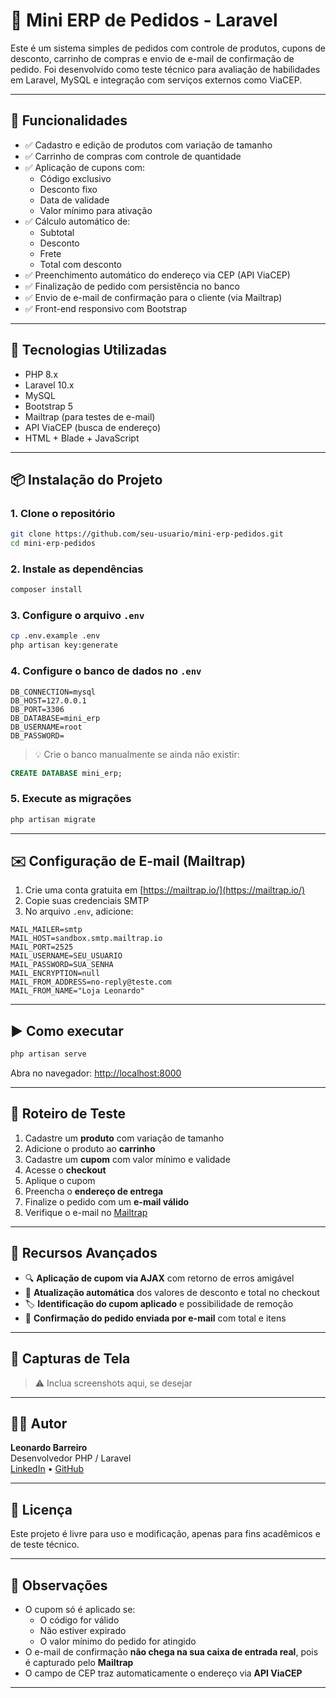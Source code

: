 
# 🛒 Mini ERP de Pedidos - Laravel

Este é um sistema simples de pedidos com controle de produtos, cupons de desconto, carrinho de compras e envio de e-mail de confirmação de pedido. Foi desenvolvido como teste técnico para avaliação de habilidades em Laravel, MySQL e integração com serviços externos como ViaCEP.

---

## 🚀 Funcionalidades

- ✅ Cadastro e edição de produtos com variação de tamanho
- ✅ Carrinho de compras com controle de quantidade
- ✅ Aplicação de cupons com:
  - Código exclusivo
  - Desconto fixo
  - Data de validade
  - Valor mínimo para ativação
- ✅ Cálculo automático de:
  - Subtotal
  - Desconto
  - Frete
  - Total com desconto
- ✅ Preenchimento automático do endereço via CEP (API ViaCEP)
- ✅ Finalização de pedido com persistência no banco
- ✅ Envio de e-mail de confirmação para o cliente (via Mailtrap)
- ✅ Front-end responsivo com Bootstrap

---

## 🧪 Tecnologias Utilizadas

- PHP 8.x
- Laravel 10.x
- MySQL
- Bootstrap 5
- Mailtrap (para testes de e-mail)
- API ViaCEP (busca de endereço)
- HTML + Blade + JavaScript

---

## 📦 Instalação do Projeto

### 1. Clone o repositório

```bash
git clone https://github.com/seu-usuario/mini-erp-pedidos.git
cd mini-erp-pedidos
```

### 2. Instale as dependências

```bash
composer install
```

### 3. Configure o arquivo `.env`

```bash
cp .env.example .env
php artisan key:generate
```

### 4. Configure o banco de dados no `.env`

```env
DB_CONNECTION=mysql
DB_HOST=127.0.0.1
DB_PORT=3306
DB_DATABASE=mini_erp
DB_USERNAME=root
DB_PASSWORD=
```

> 💡 Crie o banco manualmente se ainda não existir:
```sql
CREATE DATABASE mini_erp;
```

### 5. Execute as migrações

```bash
php artisan migrate
```

---

## ✉️ Configuração de E-mail (Mailtrap)

1. Crie uma conta gratuita em [https://mailtrap.io/](https://mailtrap.io/)
2. Copie suas credenciais SMTP
3. No arquivo `.env`, adicione:

```env
MAIL_MAILER=smtp
MAIL_HOST=sandbox.smtp.mailtrap.io
MAIL_PORT=2525
MAIL_USERNAME=SEU_USUARIO
MAIL_PASSWORD=SUA_SENHA
MAIL_ENCRYPTION=null
MAIL_FROM_ADDRESS=no-reply@teste.com
MAIL_FROM_NAME="Loja Leonardo"
```

---

## ▶️ Como executar

```bash
php artisan serve
```

Abra no navegador: [http://localhost:8000](http://localhost:8000)

---

## 🧪 Roteiro de Teste

1. Cadastre um **produto** com variação de tamanho
2. Adicione o produto ao **carrinho**
3. Cadastre um **cupom** com valor mínimo e validade
4. Acesse o **checkout**
5. Aplique o cupom
6. Preencha o **endereço de entrega**
7. Finalize o pedido com um **e-mail válido**
8. Verifique o e-mail no [Mailtrap](https://mailtrap.io/)

---

## 🧩 Recursos Avançados

- 🔍 **Aplicação de cupom via AJAX** com retorno de erros amigável
- 🔄 **Atualização automática** dos valores de desconto e total no checkout
- 🏷️ **Identificação do cupom aplicado** e possibilidade de remoção
- 📩 **Confirmação do pedido enviada por e-mail** com total e itens

---

## 📸 Capturas de Tela

> ⚠️ Inclua screenshots aqui, se desejar

---

## 👨‍💻 Autor

**Leonardo Barreiro**  
Desenvolvedor PHP / Laravel  
[LinkedIn](https://www.linkedin.com/in/seu-perfil) • [GitHub](https://github.com/seu-usuario)

---

## 📄 Licença

Este projeto é livre para uso e modificação, apenas para fins acadêmicos e de teste técnico.

---

## 📌 Observações

- O cupom só é aplicado se:
  - O código for válido
  - Não estiver expirado
  - O valor mínimo do pedido for atingido
- O e-mail de confirmação **não chega na sua caixa de entrada real**, pois é capturado pelo **Mailtrap**
- O campo de CEP traz automaticamente o endereço via **API ViaCEP**

---
